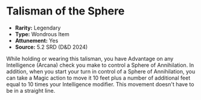 # Talisman of the Sphere

- **Rarity:** Legendary
- **Type:** Wondrous Item
- **Attunement:** Yes
- **Source:** 5.2 SRD (D&D 2024)

While holding or wearing this talisman, you have Advantage on any Intelligence (Arcana) check you make to control a Sphere of Annihilation. In addition, when you start your turn in control of a Sphere of Annihilation, you can take a Magic action to move it 10 feet plus a number of additional feet equal to 10 times your Intelligence modifier. This movement doesn't have to be in a straight line.
